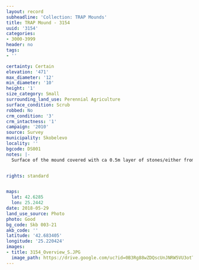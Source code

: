 ```yaml
---
layout: record
subheadline: 'Collection: TRAP Mounds'
title: TRAP Mound - 3154
uuid: '3154'
categories:
- 3000-3999
header: no
tags:
- ''

certainty: Certain
elevation: '471'
max_diameter: '12'
min_diameter: '10'
height: '1'
size_category: Small
surrounding_land_use: Perennial Agriculture
surface_condition: Scrub
robbed: No
crm_condition: '3'
crm_intactness: '1'
campaign: '2010'
source: Survey
municipality: Skobelevo
locality: ''
bgcode: DS001
notes: |-
  Surface of the mound covered with ca 0.5m layer of stones/either from the surrounding pasture or from the mound.


rights: standard


maps:
  lat: 42.6285
  lon: 25.2442
date: 2018-05-29
land_use_source: Photo
photo: Good
bg_code: Skb 003-21
akb_code: ''
latitude: '42.683405'
longitude: '25.220424'
images:
- title: 3154_Overview_S.JPG
  image_path: https://drive.google.com/uc?id=0B3Rg88wZDQscUnJNRW5VU3otTVk
---
```

